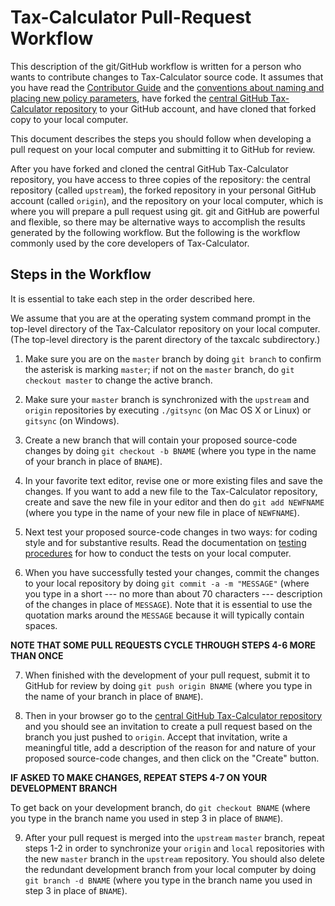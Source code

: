 Tax-Calculator Pull-Request Workflow
====================================

This description of the git/GitHub workflow is written for a person
who wants to contribute changes to Tax-Calculator source code.  It
assumes that you have read the [Contributor
Guide](http://taxcalc.readthedocs.io/en/latest/contributor_guide.html)
and the [conventions about naming and placing new policy
parameters](http://taxcalc.readthedocs.io/en/latest/parameter_naming.html),
have forked the [central GitHub Tax-Calculator
repository](https://github.com/open-source-economics/Tax-Calculator)
to your GitHub account, and have cloned that forked copy to your local
computer.

This document describes the steps you should follow when developing a
pull request on your local computer and submitting it to GitHub for
review.

After you have forked and cloned the central GitHub Tax-Calculator
repository, you have access to three copies of the repository: the
central repository (called `upstream`), the forked repository in your
personal GitHub account (called `origin`), and the repository on your
local computer, which is where you will prepare a pull request using
git.  git and GitHub are powerful and flexible, so there may be
alternative ways to accomplish the results generated by the following
workflow.  But the following is the workflow commonly used by the core
developers of Tax-Calculator.

Steps in the Workflow
---------------------

It is essential to take each step in the order described here.

We assume that you are at the operating system command prompt in
the top-level directory of the Tax-Calculator repository on your
local computer.  (The top-level directory is the parent directory
of the taxcalc subdirectory.)

1. Make sure you are on the `master` branch by doing `git branch` to
confirm the asterisk is marking `master`; if not on the `master`
branch, do `git checkout master` to change the active branch.

2. Make sure your `master` branch is synchronized with the `upstream`
and `origin` repositories by executing `./gitsync` (on Mac OS X or
Linux) or `gitsync` (on Windows).

3. Create a new branch that will contain your proposed source-code
changes by doing `git checkout -b BNAME` (where you type in the name
of your branch in place of `BNAME`).

4. In your favorite text editor, revise one or more existing files and
save the changes.  If you want to add a new file to the Tax-Calculator
repository, create and save the new file in your editor and then do
`git add NEWFNAME` (where you type in the name of your new file in
place of `NEWFNAME`).

5. Next test your proposed source-code changes in two ways: for coding
style and for substantive results.  Read the documentation on [testing
procedures](TESTING.md) for how to conduct the tests on your local
computer.

6. When you have successfully tested your changes, commit the changes
to your local repository by doing `git commit -a -m "MESSAGE"` (where
you type in a short --- no more than about 70 characters ---
description of the changes in place of `MESSAGE`).  Note that it is
essential to use the quotation marks around the `MESSAGE` because it
will typically contain spaces.

**NOTE THAT SOME PULL REQUESTS CYCLE THROUGH STEPS 4-6 MORE THAN ONCE**

7. When finished with the development of your pull request, submit it
to GitHub for review by doing `git push origin BNAME` (where you type
in the name of your branch in place of `BNAME`).

8. Then in your browser go to the [central GitHub Tax-Calculator
repository](https://github.com/open-source-economics/Tax-Calculator)
and you should see an invitation to create a pull request based on the
branch you just pushed to `origin`.  Accept that invitation, write a
meaningful title, add a description of the reason for and nature of
your proposed source-code changes, and then click on the "Create"
button.

**IF ASKED TO MAKE CHANGES, REPEAT STEPS 4-7 ON YOUR DEVELOPMENT BRANCH**

To get back on your development branch, do `git checkout BNAME` (where
you type in the branch name you used in step 3 in place of `BNAME`).

9. After your pull request is merged into the `upstream` `master`
branch, repeat steps 1-2 in order to synchronize your `origin` and
`local` repositories with the new `master` branch in the `upstream`
repository.  You should also delete the redundant development branch
from your local computer by doing `git branch -d BNAME` (where you
type in the branch name you used in step 3 in place of `BNAME`).
